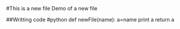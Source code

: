 #This is a new file
Demo of a new file

##Writting code
	#python
	def newFile(name):
		a=name
		print a
		return a
